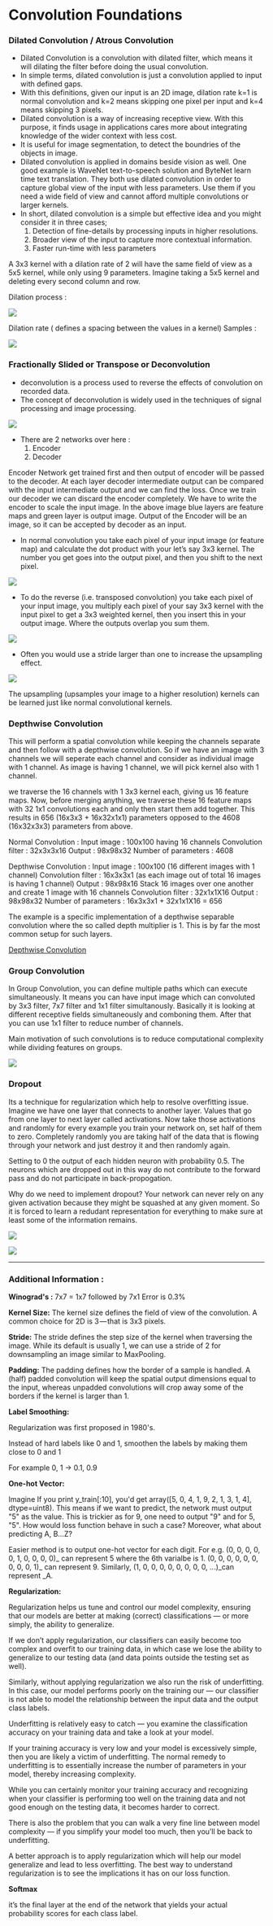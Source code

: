 # Convolution Foundations 

### Dilated Convolution / Atrous Convolution

+ Dilated Convolution is a convolution with dilated filter, which means it will dilating the filter before doing the usual convolution. 
+ In simple terms, dilated convolution is just a convolution applied to input with defined gaps. 
+ With this definitions, given our input is an 2D image, dilation rate k=1 is normal convolution and k=2 means skipping one pixel per input and k=4 means skipping 3 pixels. 
+ Dilated convolution is a way of increasing receptive view. With this purpose, it finds usage in applications cares more about integrating knowledge of the wider context with less cost.
+ It is useful for image segmentation, to detect the boundries of the objects in image. 
+ Dilated convolution is applied in domains beside vision as well. One good example is WaveNet text-to-speech solution and ByteNet learn time text translation. They both use dilated convolution in order to capture global view of the input with less parameters. Use them if you need a wide field of view and cannot afford multiple convolutions or larger kernels.
+ In short, dilated convolution is a simple but effective idea and you might consider it in three cases;
  1. Detection of fine-details by processing inputs in higher resolutions.
  2. Broader view of the input to capture more contextual information.
  3. Faster run-time with less parameters

A 3x3 kernel with a dilation rate of 2 will have the same field of view as a 5x5 kernel, while only using 9 parameters. Imagine taking a 5x5 kernel and deleting every second column and row.

Dilation process :

![](https://github.com/bhgtankita/ML-DNN/blob/master/images/dilation.gif?raw=true)

Dilation rate ( defines a spacing between the values in a kernel) Samples :

![](https://github.com/bhgtankita/ML-DNN/blob/master/images/Dilated%20Convolution.PNG?raw=true)

### Fractionally Slided or Transpose or Deconvolution

+ deconvolution is a process used to reverse the effects of convolution on recorded data. 
+ The concept of deconvolution is widely used in the techniques of signal processing and image processing.

![](https://github.com/bhgtankita/ML-DNN/blob/master/images/conv-deconv.png?raw=true)

+ There are 2 networks over here :
  1. Encoder
  2. Decoder

Encoder Network get trained first and then output of encoder will be passed to the decoder. At each layer decoder intermediate output can be compared with the input intermediate output and we can find the loss. Once we train our decoder we can discard the encoder completely. We have to write the encoder to scale the input image. In the above image blue layers are feature maps and green layer is output image. Output of the Encoder will be an image, so it can be accepted by decoder as an input. 

+ In normal convolution you take each pixel of your input image (or feature map) and calculate the dot product with your let’s say 3x3 kernel. The number you get goes into the output pixel, and then you shift to the next pixel.

![](https://github.com/bhgtankita/ML-DNN/blob/master/images/Normal%20Conv.gif?raw=true)

+ To do the reverse (i.e. transposed convolution) you take each pixel of your input image, you multiply each pixel of your say 3x3 kernel with the input pixel to get a 3x3 weighted kernel, then you insert this in your output image. Where the outputs overlap you sum them.

![](https://github.com/bhgtankita/ML-DNN/blob/master/images/Transposed%20Conv.gif?raw=true)

+ Often you would use a stride larger than one to increase the upsampling effect.

![](https://github.com/bhgtankita/ML-DNN/blob/master/images/Stride%20ge%201.gif?raw=true)

The upsampling (upsamples your image to a higher resolution) kernels can be learned just like normal convolutional kernels.

### Depthwise Convolution

This will perform a spatial convolution while keeping the channels separate and then follow with a depthwise convolution. So if we have an image with 3 channels we will seperate each channel and consider as individual image with 1 channel. As image is having 1 channel, we will pick kernel also with 1 channel. 

we traverse the 16 channels with 1 3x3 kernel each, giving us 16 feature maps. Now, before merging anything, we traverse these 16 feature maps with 32 1x1 convolutions each and only then start them add together. This results in 656 (16x3x3 + 16x32x1x1) parameters opposed to the 4608 (16x32x3x3) parameters from above.

Normal Convolution :
Input image : 100x100 having 16 channels
Convolution filter : 32x3x3x16
Output : 98x98x32
Number of parameters : 4608

Depthwise Convolution :
Input image : 100x100 (16 different images with 1 channel)
Convolution filter : 16x3x3x1 (as each image out of total 16 images is having 1 channel)
Output : 98x98x16
Stack 16 images over one another and create 1 image with 16 channels
Convolution filter : 32x1x1X16
Output : 98x98x32
Number of parameters : 16x3x3x1 + 32x1x1X16 = 656

The example is a specific implementation of a depthwise separable convolution where the so called depth multiplier is 1. This is by far the most common setup for such layers.

[Depthwise Convolution](https://github.com/bhgtankita/ML-DNN/blob/master/images/DepthWise%20Convolution.mp4)

### Group Convolution

In Group Convolution, you can define multiple paths which can execute simultaneously. It means you can have input image which can convoluted by 3x3 filter, 7x7 filter and 1x1 filter simultanously. Basically it is looking at different receptive fields simultaneously and comboning them. After that you can use 1x1 filter to reduce number of channels.

Main motivation of such convolutions is to reduce computational complexity while dividing features on groups.

![](https://github.com/bhgtankita/ML-DNN/blob/master/images/group_convolutions.png?raw=true)


### Dropout

Its a technique for regularization which help to resolve overfitting issue. Imagine we have one layer that connects to another layer. Values that go from one layer to next layer called activations. Now take those activations and randomly for every example you train your network on, set half of them to zero. Completely randomly you are taking half of the data that is flowing through your network and just destroy it and then randomly again. 

Setting to 0 the output of each hidden neuron with probability 0.5. The neurons which are dropped out in this way do not contribute to the forward pass and do not participate in back-propogation.  

Why do we need to implement dropout?
Your network can never rely on any given activation because they might be squashed at any given moment. So it is forced to learn a redudant representation for everything to make sure at least some of the information remains. 

![](https://github.com/bhgtankita/ML-DNN/blob/master/images/Dropout.png?raw=true)

![](https://mlblr.com/images/dropout.gif)

-----------
### Additional Information :

**Winograd's :**
7x7 = 1x7 followed by 7x1
Error is 0.3%

**Kernel Size:**
The kernel size defines the field of view of the convolution. A common choice for 2D is 3 — that is 3x3 pixels.

**Stride:**
The stride defines the step size of the kernel when traversing the image. While its default is usually 1, we can use a stride of 2 for downsampling an image similar to MaxPooling.

**Padding:**
The padding defines how the border of a sample is handled. A (half) padded convolution will keep the spatial output dimensions equal to the input, whereas unpadded convolutions will crop away some of the borders if the kernel is larger than 1.

**Label Smoothing:**

Regularization was first proposed in 1980's.

Instead of hard labels like 0 and 1, smoothen the labels by making them close to 0 and 1

For example 0, 1 -> 0.1, 0.9

**One-hot Vector:**

Imagine If you print y_train[:10], you'd get array([5, 0, 4, 1, 9, 2, 1, 3, 1, 4], dtype=uint8). This means if we want to predict, the network must output "5" as the value. This is trickier as for 9, one need to output "9" and for 5, "5". How would loss function behave in such a case? Moreover, what about predicting A, B...Z?

Easier method is to output one-hot vector for each digit. For e.g. (0, 0, 0, 0, 0, 1, 0, 0, 0, 0)_ can represent 5 where the 6th varialbe is 1. (0, 0, 0, 0, 0, 0, 0, 0, 0, 1)_ can represent 9. Similarly, (1, 0, 0, 0, 0, 0, 0, 0, 0, ...)_can represent _A.

**Regularization:**

Regularization helps us tune and control our model complexity, ensuring that our models are better at making (correct) classifications — or more simply, the ability to generalize.

If we don’t apply regularization, our classifiers can easily become too complex and overfit to our training data, in which case we lose the ability to generalize to our testing data (and data points outside the testing set as well).

Similarly, without applying regularization we also run the risk of underfitting. In this case, our model performs poorly on the training our — our classifier is not able to model the relationship between the input data and the output class labels.

Underfitting is relatively easy to catch — you examine the classification accuracy on your training data and take a look at your model.

If your training accuracy is very low and your model is excessively simple, then you are likely a victim of underfitting. The normal remedy to underfitting is to essentially increase the number of parameters in your model, thereby increasing complexity.

While you can certainly monitor your training accuracy and recognizing when your classifier is performing too well on the training data and not good enough on the testing data, it becomes harder to correct.

There is also the problem that you can walk a very fine line between model complexity — if you simplify your model too much, then you’ll be back to underfitting.

A better approach is to apply regularization which will help our model generalize and lead to less overfitting. The best way to understand regularization is to see the implications it has on our loss function.

**Softmax**

it’s the final layer at the end of the network that yields your actual probability scores for each class label.